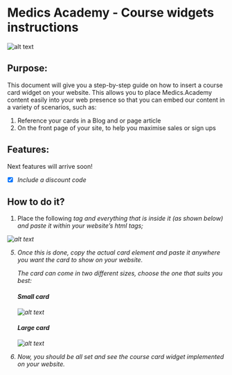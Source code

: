 # Medics Academy - Course widgets instructions

![alt text](http://i63.tinypic.com/esjh4m.png)



## Purpose:
This document will give you a step-by-step guide on how to insert a course card widget on your website.
This allows you to place Medics.Academy content easily into your web presence so that you can embed our content in a variety of scenarios, such as:

1. Reference your cards in a Blog and or page article
2. On the front page of your site, to help you maximise sales or sign ups
   
## Features:
Next features will arrive soon!
   - [x] _Include a discount code_
   

## How to do it?

1) Place the following _<script>_ near the end of your pages, right before the closing </body> tag, to enable them. 

```javascript
    <script>
        (function (w, d, s, o, f, js, fjs) {
            console.log(w);
            w['MedicsAcademySalesWidget'] = o;
            w[o] = w[o] || function () {
                (w[o].q = w[o].q || []).push(arguments)
            };
            js = d.createElement(s);
            fjs = d.getElementsByTagName(s)[0];
            js.id = o;
            js.src = f;
            js.async = true;
            fjs.parentNode.insertBefore(js, fjs);
        }(window, document, 'script', 'ma', 'http://127.0.0.1:8080/ma_widget.js'));
        ma('init');
    </script>
```


### Bundle:

| Tables           |Type       | Are                                                           |
| ---------------- |-----------|---------------------------------------------------------------|
|*data-productId*  |           |                                                 |
| col 2 is         |           |                                                    |
| zebra stripes    |           |                                                      |


: _String || Number_ = Define the product ID of the course
*data-slug*: _String_ = Define the slug of the course, help us to redirect you at the specific page
*data-duration*: _Number_ = Define the period between the payments
```
<div class="medicsacademy-card medicsacademy-card_sm"
     data-productId=14910
     data-slug="pre-hospital-trauma"
     data-duration="3">
</div>
```


For a free bundle the *data-attribute* has not to be specified!

```
<div class="medicsacademy-card medicsacademy-card_sm"
     data-productId=16109
     data-slug="the-medics-academy-global-health-bundle">
</div>

```

### Course:
```
<!--Course: -->
<div class="medicsacademy-card medicsacademy-card_sm"
     data-productId="229658"></div>
```


![alt text](http://i64.tinypic.com/rlb8zd.png)

3) On the right side, you can see the result (as shown below):

![alt text](http://i67.tinypic.com/2iuswb4.png)

4) To get the code up and running on your website, simply copy the <script></script> tag and everything that is inside it (as shown below) and paste it within your website’s html <head></head> tags;

![alt text](http://i68.tinypic.com/30rry91.png)

5) Once this is done, copy the actual card element and paste it anywhere you want the card to show on your website. 

   The card can come in two different sizes, choose the one that suits you best:
   
   #### Small card
   
   ![alt text](http://i63.tinypic.com/2ah8xft.png)
   
   #### Large card
   
   ![alt text](http://i63.tinypic.com/245wkyt.png)
   
6) Now, you should be all set and see the course card widget implemented on your website.
